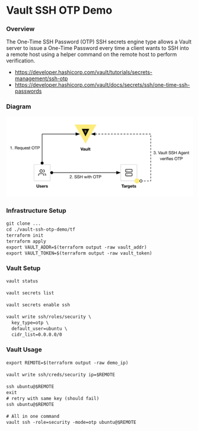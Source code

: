 # Vault SSH OTP Demo

### Overview
The One-Time SSH Password (OTP) SSH secrets engine type allows a Vault server to issue a One-Time Password every time a client wants to SSH into a remote host using a helper command on the remote host to perform verification.

- https://developer.hashicorp.com/vault/tutorials/secrets-management/ssh-otp
- https://developer.hashicorp.com/vault/docs/secrets/ssh/one-time-ssh-passwords


### Diagram
<p align="center">
  <img src="./img/vault-ssh-otp.png">
</p>


### Infrastructure Setup
```shell
git clone ...
cd ./vault-ssh-otp-demo/tf
terraform init
terraform apply
export VAULT_ADDR=$(terraform output -raw vault_addr)
export VAULT_TOKEN=$(terraform output -raw vault_token)
```

### Vault Setup
```shell
vault status

vault secrets list

vault secrets enable ssh

vault write ssh/roles/security \
  key_type=otp \
  default_user=ubuntu \
  cidr_list=0.0.0.0/0
```

### Vault Usage
```shell 
export REMOTE=$(terraform output -raw demo_ip)

vault write ssh/creds/security ip=$REMOTE

ssh ubuntu@$REMOTE
exit
# retry with same key (should fail)
ssh ubuntu@$REMOTE

# All in one command
vault ssh -role=security -mode=otp ubuntu@$REMOTE
```
